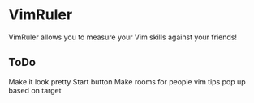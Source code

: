 VimRuler
========

VimRuler allows you to measure your Vim skills against your friends!

ToDo
-----
Make it look pretty
Start button
Make rooms for people
vim tips pop up based on target
